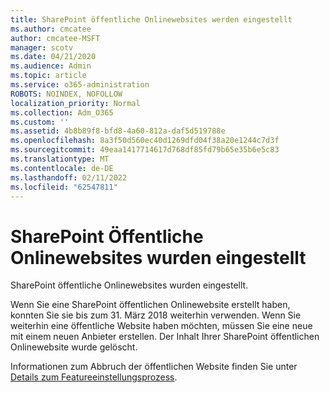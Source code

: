 ```yaml
---
title: SharePoint öffentliche Onlinewebsites werden eingestellt
ms.author: cmcatee
author: cmcatee-MSFT
manager: scotv
ms.date: 04/21/2020
ms.audience: Admin
ms.topic: article
ms.service: o365-administration
ROBOTS: NOINDEX, NOFOLLOW
localization_priority: Normal
ms.collection: Adm_O365
ms.custom: ''
ms.assetid: 4b8b89f8-bfd8-4a60-812a-daf5d519788e
ms.openlocfilehash: 8a3f50d560ec40d1269dfd04f38a20e1244c7d3f
ms.sourcegitcommit: 49eaa1417714617d768df85fd79b65e35b6e5c83
ms.translationtype: MT
ms.contentlocale: de-DE
ms.lasthandoff: 02/11/2022
ms.locfileid: "62547811"
---
```

# <a name="sharepoint-online-public-websites-have-been-discontinued"></a>SharePoint Öffentliche Onlinewebsites wurden eingestellt

SharePoint öffentliche Onlinewebsites wurden eingestellt.

Wenn Sie eine SharePoint öffentlichen Onlinewebsite erstellt haben, konnten Sie sie bis zum 31. März 2018 weiterhin verwenden. Wenn Sie weiterhin eine öffentliche Website haben möchten, müssen Sie eine neue mit einem neuen Anbieter erstellen. Der Inhalt Ihrer SharePoint öffentlichen Onlinewebsite wurde gelöscht.

Informationen zum Abbruch der öffentlichen Website finden Sie unter [Details zum Featureeinstellungsprozess](https://go.microsoft.com/fwlink/?linkid=866980).
